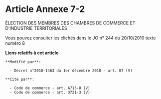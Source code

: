 # Article Annexe 7-2

ÉLECTION DES MEMBRES DES CHAMBRES DE COMMERCE ET D'INDUSTRIE TERRITORIALES

Vous pouvez consulter les clichés dans le JO n° 244 du 20/10/2010 texte numéro 8

**Liens relatifs à cet article**

	**Modifié par**:

	  - Décret n°2010-1463 du 1er décembre 2010 - art. 87 (V)

	**Cité par**:

	  - Code de commerce - art. A713-8 (V)
	  - Code de commerce - art. D721-3 (V)
